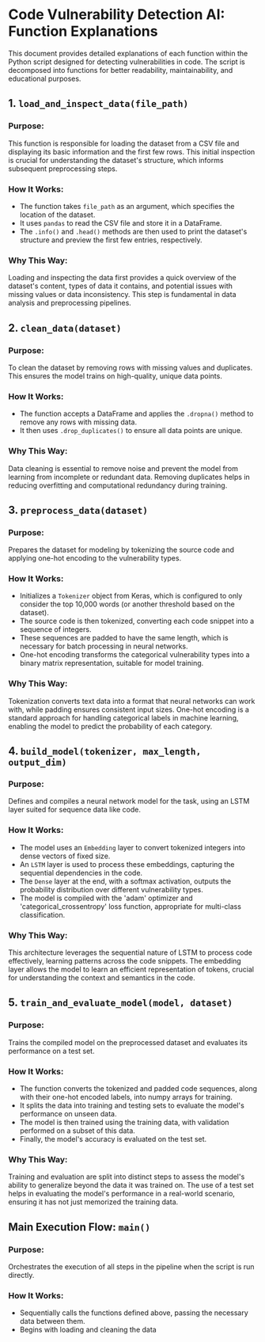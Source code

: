 # Code Vulnerability Detection AI: Function Explanations

This document provides detailed explanations of each function within the Python script designed for detecting vulnerabilities in code. The script is decomposed into functions for better readability, maintainability, and educational purposes.

## 1. `load_and_inspect_data(file_path)`

### Purpose:
This function is responsible for loading the dataset from a CSV file and displaying its basic information and the first few rows. This initial inspection is crucial for understanding the dataset's structure, which informs subsequent preprocessing steps.

### How It Works:
- The function takes `file_path` as an argument, which specifies the location of the dataset.
- It uses `pandas` to read the CSV file and store it in a DataFrame.
- The `.info()` and `.head()` methods are then used to print the dataset's structure and preview the first few entries, respectively.

### Why This Way:
Loading and inspecting the data first provides a quick overview of the dataset's content, types of data it contains, and potential issues with missing values or data inconsistency. This step is fundamental in data analysis and preprocessing pipelines.

## 2. `clean_data(dataset)`

### Purpose:
To clean the dataset by removing rows with missing values and duplicates. This ensures the model trains on high-quality, unique data points.

### How It Works:
- The function accepts a DataFrame and applies the `.dropna()` method to remove any rows with missing data.
- It then uses `.drop_duplicates()` to ensure all data points are unique.

### Why This Way:
Data cleaning is essential to remove noise and prevent the model from learning from incomplete or redundant data. Removing duplicates helps in reducing overfitting and computational redundancy during training.

## 3. `preprocess_data(dataset)`

### Purpose:
Prepares the dataset for modeling by tokenizing the source code and applying one-hot encoding to the vulnerability types.

### How It Works:
- Initializes a `Tokenizer` object from Keras, which is configured to only consider the top 10,000 words (or another threshold based on the dataset).
- The source code is then tokenized, converting each code snippet into a sequence of integers.
- These sequences are padded to have the same length, which is necessary for batch processing in neural networks.
- One-hot encoding transforms the categorical vulnerability types into a binary matrix representation, suitable for model training.

### Why This Way:
Tokenization converts text data into a format that neural networks can work with, while padding ensures consistent input sizes. One-hot encoding is a standard approach for handling categorical labels in machine learning, enabling the model to predict the probability of each category.

## 4. `build_model(tokenizer, max_length, output_dim)`

### Purpose:
Defines and compiles a neural network model for the task, using an LSTM layer suited for sequence data like code.

### How It Works:
- The model uses an `Embedding` layer to convert tokenized integers into dense vectors of fixed size.
- An `LSTM` layer is used to process these embeddings, capturing the sequential dependencies in the code.
- The `Dense` layer at the end, with a softmax activation, outputs the probability distribution over different vulnerability types.
- The model is compiled with the 'adam' optimizer and 'categorical_crossentropy' loss function, appropriate for multi-class classification.

### Why This Way:
This architecture leverages the sequential nature of LSTM to process code effectively, learning patterns across the code snippets. The embedding layer allows the model to learn an efficient representation of tokens, crucial for understanding the context and semantics in the code.

## 5. `train_and_evaluate_model(model, dataset)`

### Purpose:
Trains the compiled model on the preprocessed dataset and evaluates its performance on a test set.

### How It Works:
- The function converts the tokenized and padded code sequences, along with their one-hot encoded labels, into numpy arrays for training.
- It splits the data into training and testing sets to evaluate the model's performance on unseen data.
- The model is then trained using the training data, with validation performed on a subset of this data.
- Finally, the model's accuracy is evaluated on the test set.

### Why This Way:
Training and evaluation are split into distinct steps to assess the model's ability to generalize beyond the data it was trained on. The use of a test set helps in evaluating the model's performance in a real-world scenario, ensuring it has not just memorized the training data.

## Main Execution Flow: `main()`

### Purpose:
Orchestrates the execution of all steps in the pipeline when the script is run directly.

### How It Works:
- Sequentially calls the functions defined above, passing the necessary data between them.
- Begins with loading and cleaning the data
